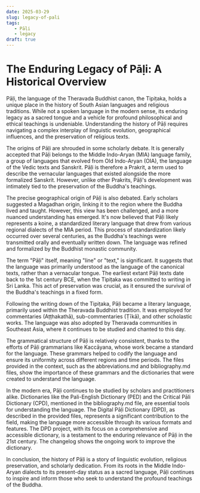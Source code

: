 ```yaml
---
date: 2025-03-29
slug: legacy-of-pali
tags:
   - Pāḷi
   - legacy
draft: true
---
```


# The Enduring Legacy of Pāḷi: A Historical Overview

Pāḷi, the language of the Theravada Buddhist canon, the Tipiṭaka, holds a unique place in the history of South Asian languages and religious traditions. While not a spoken language in the modern sense, its enduring legacy as a sacred tongue and a vehicle for profound philosophical and ethical teachings is undeniable. Understanding the history of Pāḷi requires navigating a complex interplay of linguistic evolution, geographical influences, and the preservation of religious texts.

<!-- read more -->

The origins of Pāḷi are shrouded in some scholarly debate. It is generally accepted that Pāḷi belongs to the Middle Indo-Aryan (MIA) language family, a group of languages that evolved from Old Indo-Aryan (OIA), the language of the Vedic texts and Sanskrit. Pāḷi is therefore a Prakrit, a term used to describe the vernacular languages that existed alongside the more formalized Sanskrit. However, unlike other Prakrits, Pāḷi's development was intimately tied to the preservation of the Buddha's teachings.

The precise geographical origin of Pāḷi is also debated. Early scholars suggested a Magadhan origin, linking it to the region where the Buddha lived and taught. However, this view has been challenged, and a more nuanced understanding has emerged. It's now believed that Pāḷi likely represents a koine, a standardized literary language that drew from various regional dialects of the MIA period. This process of standardization likely occurred over several centuries, as the Buddha's teachings were transmitted orally and eventually written down. The language was refined and formalized by the Buddhist monastic community.

The term "Pāḷi" itself, meaning "line" or "text," is significant. It suggests that the language was primarily understood as the language of the canonical texts, rather than a vernacular tongue. The earliest extant Pāḷi texts date back to the 1st century BCE, when the Tipiṭaka was committed to writing in Sri Lanka. This act of preservation was crucial, as it ensured the survival of the Buddha's teachings in a fixed form.

Following the writing down of the Tipiṭaka, Pāḷi became a literary language, primarily used within the Theravada Buddhist tradition. It was employed for commentaries (Aṭṭhakathā), sub-commentaries (Ṭīkā), and other scholastic works. The language was also adopted by Theravada communities in Southeast Asia, where it continues to be studied and chanted to this day.

The grammatical structure of Pāḷi is relatively consistent, thanks to the efforts of Pāḷi grammarians like Kaccāyana, whose work became a standard for the language. These grammars helped to codify the language and ensure its uniformity across different regions and time periods. The files provided in the context, such as the abbreviations.md and bibliography.md files, show the importance of these grammars and the dictionaries that were created to understand the language.

In the modern era, Pāḷi continues to be studied by scholars and practitioners alike. Dictionaries like the Pali-English Dictionary (PED) and the Critical Pāli Dictionary (CPD), mentioned in the bibliography.md file, are essential tools for understanding the language. The Digital Pāḷi Dictionary (DPD), as described in the provided files, represents a significant contribution to the field, making the language more accessible through its various formats and features. The DPD project, with its focus on a comprehensive and accessible dictionary, is a testament to the enduring relevance of Pāḷi in the 21st century. The changelog shows the ongoing work to improve the dictionary.

In conclusion, the history of Pāḷi is a story of linguistic evolution, religious preservation, and scholarly dedication. From its roots in the Middle Indo-Aryan dialects to its present-day status as a sacred language, Pāḷi continues to inspire and inform those who seek to understand the profound teachings of the Buddha.